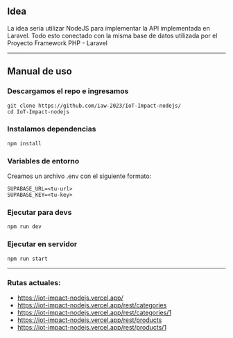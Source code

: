 ## Idea

La idea sería utilizar NodeJS para implementar la API implementada en Laravel. Todo esto conectado con la misma base de datos utilizada por el Proyecto Framework PHP - Laravel

---

## Manual de uso

### Descargamos el repo e ingresamos
```
git clone https://github.com/iaw-2023/IoT-Impact-nodejs/
cd IoT-Impact-nodejs
```

### Instalamos dependencias
```
npm install
```

### Variables de entorno
Creamos un archivo .env con el siguiente formato:
```
SUPABASE_URL=<tu-url>
SUPABASE_KEY=<tu-key>
```
  
### Ejecutar para devs
```
npm run dev
```

### Ejecutar en servidor
```
npm run start
```

---


### Rutas actuales:

- https://iot-impact-nodejs.vercel.app/
- https://iot-impact-nodejs.vercel.app/rest/categories
- https://iot-impact-nodejs.vercel.app/rest/categories/1
- https://iot-impact-nodejs.vercel.app/rest/products
- https://iot-impact-nodejs.vercel.app/rest/products/1

